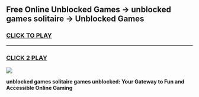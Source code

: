 
## Free Online Unblocked Games → unblocked games solitaire → Unblocked Games
<h3>
<a href="https://premium.freeplayer.one?title=unblocked_games_solitaire&ref=21F">CLICK TO PLAY</a></h3>
<hr>

<h3>
<a href="https://premium.freeplayer.one?title=unblocked_games_solitaire&ref=21F">CLICK 2 PLAY</a>
  
</h3>

<a href="https://premium.freeplayer.one?title=unblocked_games_solitaire&ref=21F/"><img src="https://clearcache.store/games.png"></a>


**unblocked games solitaire games unblocked: Your Gateway to Fun and Accessible Online Gaming**

